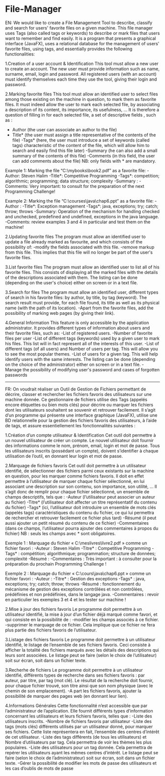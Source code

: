 # File-Manager
EN: We would like to create a File Management Tool to describe, classify and search for users' favorite files on a given machine. This file manager uses Tags (also called tags or keywords) to describe or mark files that users want to remember and find easily. It is a program that presents a graphical interface (JavaFX), uses a relational database for the management of users' favorite files, using tags, and essentially provides the following functionalities:

1.Creation of a user account & Identification
This tool must allow a new user to create an account. The new user must provide information such as name, surname, email, login and password. All registered users (with an account) must identify themselves each time they use the tool, giving their login and password.

2.Marking favorite files
This tool must allow an identified user to select files among those existing on the machine in question, to mark them as favorite files. It must indeed allow the user to mark each selected file, by associating a description of its content, its importance, its usefulness, ... It is therefore a question of filling in for each selected file, a set of descriptive fields , such as :
- Author (the user can associate an author to the file)
- Title* (the user must assign a title representative of the contents of the file)
-Tags* (here, the user must introduce a set of keywords (called tags) characteristic of the content of the file, which will allow him to search and easily find this file later)
-Summary (he can also add a small summary of the contents of this file)
-Comments (in this field, the user can add comments about the file)
NB: only fields with * are mandatory.

Example 1: Marking the file “C:\mybooks\book2.pdf” as a favorite file:
-Author: Steven Halim
-Title*: Competitive Programming
-Tags*: competition; algorithmic; programming; data structure; complexity
-Summary :
-Comments: Very important: to consult for the preparation of the next Programming Challenge!

Example 2: Marking the file “C:\courses\java\chap6.ppt” as a favorite file:
-Author :
-Title*: Exception management
-Tags*: java, exceptions; try; catch; throw; throws
-Summary: Operation of the mechanism for handling checked and unchecked, predefined and undefined, exceptions in the java language.
-Comments: review examples 3 and 4 in particular and test them on the machine!

2.Updating favorite files
The program must allow an identified user to update a file already marked as
favourite, and which consists of the possibility of:
-modify the fields associated with this file.
-remove markup from this file. This implies that this file will no longer be part of the
user's favorite files.

3.List favorite files
The program must allow an identified user to list all of his favorite files. This consists of displaying all the marked files with the details of the descriptions associated with them. The listing can be done (depending on the user's choice) either on screen or in a text file.

3.Search for files
The program must allow an identified user, different types of search in his favorite files: by author, by title, by tag (keyword). The search result must provide, for each file found, its title as well as its physical name (with the path of its location).
-Apart from the favorite files, add the possibility of marking web pages (by giving their link).

4.General Information
This feature is only accessible by the application administrator. It provides different types of information about users and their favorite files, such as:
-List of registered users.
-Number of favorite files per user
-List of different tags (keywords) used by a given user to mark his files. This list will in fact represent all of the interests of this user.
-List of different tags (of all users) and Number of users per tag. This will allow you to see the most popular themes.
-List of users for a given tag. This will help identify users with the same interests.
The listing can be done (depending on the choice of the administrator) either on screen or in a text file.
-Manage the possibility of modifying user's password and cases of forgotten passwords

--------------------------------------------------------------------------------------------------------------------------------------------------

FR: On voudrait réaliser un Outil de Gestion de Fichiers permettant de décrire, classer et rechercher les fichiers favoris des utilisateurs sur une machine donnée. Ce gestionnaire de fichiers utilise des Tags (appelés encore étiquettes ou bien mots clés) pour décrire ou marquer les fichiers dont les utilisateurs souhaitent se souvenir et retrouver facilement. Il s’agit d’un programme qui présente une interface graphique (JavaFX), utilise une BD relationnelle pour la gestion des fichiers favoris des utilisateurs, à l’aide de tags, et assure essentiellement les fonctionnalités suivantes :

1.Création d’un compte utilisateur & Identification
Cet outil doit permettre à un nouvel utilisateur de créer un compte. Le nouvel utilisateur doit fournir des informations comme le nom, prénom, email, login et mot de passe. Tous les utilisateurs inscrits (possédant un compte), doivent s’identifier à chaque utilisation de l’outil, en donnant leur login et mot de passe.

2.Marquage de fichiers favoris
Cet outil doit permettre à un utilisateur identifié, de sélectionner des fichiers parmi ceux existants sur la machine en question, pour les marquer comme fichiers favoris. Il doit en effet permettre à l’utilisateur de marquer chaque fichier sélectionné, en lui associant une description sur son contenu, son importance, son utilité, ... Il s’agit donc de remplir pour chaque fichier sélectionné, un ensemble de champs descriptifs, tels que :
-Auteur (l’utilisateur peut associer un auteur au fichier)
-Titre* (l’utilisateur doit affecter un titre représentatif du contenu du fichier)
-Tags* (ici, l’utilisateur doit introduire un ensemble de mots clés (appelés tags) caractéristiques du contenu du fichier, ce qui lui permettra de rechercher et retrouver facilement ce fichier plus tard)
-Résumé (il peut aussi ajouter un petit résumé du contenu de ce fichier)
-Commentaires (dans ce champs, l’utilisateur pourra ajouter des commentaires à propos du fichier)
NB : seuls les champs avec * sont obligatoires.

Exemple 1 : Marquage du fichier « C:\meslivres\livre2.pdf » comme un fichier favori :
-Auteur : Steven Halim
-Titre* : Competitive Programming
-Tags* : compétition; algorithmique; programmation; structure de données; complexité
-Résumé :
-Commentaires : Très important : à consulter pour la préparation du prochain Programming Challenge !

Exemple 2 : Marquage du fichier « C:\cours\java\chap6.ppt » comme un fichier favori :
-Auteur :
-Titre* : Gestion des exceptions
-Tags* : java, exceptions; try; catch; throw; throws
-Résumé : fonctionnement du mécanisme de gestion des exceptions contrôlées et non contrôlées, prédéfinies et non prédéfinies, dans le langage java.
-Commentaires : revoir en particulier les exemples 3 et 4 et les tester sur machine !

2.Mise à jour des fichiers favoris
Le programme doit permettre à un utilisateur identifié, la mise à jour d’un fichier déjà marqué comme
favori, et qui consiste en la possibilité de :
-modifier les champs associés à ce fichier.
-supprimer le marquage de ce fichier. Cela implique que ce fichier ne fera plus partie des
fichiers favoris de l’utilisateur.

3.Listage des fichiers favoris
Le programme doit permettre à un utilisateur identifié, le listage de l’ensemble de ses fichiers favoris. Ceci consiste à afficher la totalité des fichiers marqués avec les détails des descriptions qui leurs sont associées. Le listage peut se faire (selon le choix de l’utilisateur) soit sur écran, soit dans un fichier texte.

3.Recherhe de fichiers
Le programme doit permettre à un utilisateur identifié, différents types de recherche dans ses fichiers favoris : par auteur, par titre, par tag (mot clé). Le résultat de la recherche doit fournir, pour chaque fichier trouvé, son titre ainsi que son nom physique (avec le chemin de son emplacement).
-A part les fichiers favoris, ajouter la possibilité de marquer des pages web (en donnant leur lien).

4.Informations Générales
Cette fonctionnalité n’est accessible que par l’administrateur de l’application. Elle fournit différents types d’information concernant les utilisateurs et leurs fichiers favoris, telles que :
-Liste des utilisateurs inscrits.
-Nombre de fichiers favoris par utilisateur
-Liste des tags (mots clés) différents utilisés par un utilisateur donné, pour marquer ses fichiers. Cette liste représentera en fait, l’ensemble des centres d’intérêt de cet utilisateur.
-Liste des tags différents (de tous les utilisateurs) et Nombre d’utilisateurs par tag. Cela permettra de voir les thèmes les plus populaires.
-Liste des utilisateurs pour un tag donnée. Cela permettra de repérer les utilisateurs ayant les mêmes centres d’intérêt.
Le listage peut se faire (selon le choix de l’administrateur) soit sur écran, soit dans un fichier texte.
-Gérer la possibilité de modifier les mots de passe des utilisateurs et les cas d’oublis de mots de passe
